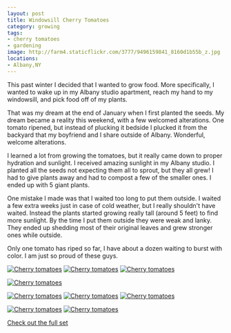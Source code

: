 ```yaml
---
layout: post
title: Windowsill Cherry Tomatoes
category: growing
tags: 
- cherry tomatoes
- gardening
image: http://farm4.staticflickr.com/3777/9496159841_8160d1b55b_z.jpg
locations:
- Albany,NY
---
```


This past winter I decided that I wanted to grow food. More specifically, I wanted to wake up in my Albany studio apartment, reach my hand to my windowsill, and pick food off of my plants. 

That was my dream at the end of January when I first planted the seeds. My dream became a reality this weekend, with a few welcomed alterations. One tomato ripened, but instead of plucking it bedside I plucked it from the backyard that my boyfriend and I share outside of Albany. Wonderful, welcome alterations.

I learned a lot from growing the tomatoes, but it really came down to proper hydration and sunlight. I received amazing sunlight in my Albany studio. I planted all the seeds not expecting them all to sprout, but they all grew! I had to give plants away and had to compost a few of the smaller ones. I ended up with 5 giant plants.

One mistake I made was that I waited too long to put them outside. I waited a few extra weeks just in case of cold weather, but I really shouldn't have waited. Instead the plants started growing really tall (around 5 feet) to find more sunlight. By the time I put them outside they were weak and lanky. They ended up shedding most of their original leaves and grew stronger ones while outside. 

Only one tomato has riped so far, I have about a dozen waiting to burst with color. I am just so proud of these guys.


<a href="http://www.flickr.com/photos/91218249@N05/9498963032/" title="Cherry tomatoes by katydecorah, on Flickr"><img src="http://farm3.staticflickr.com/2825/9498963032_a064e727d7.jpg" class="img-thirds" alt="Cherry tomatoes"></a>
<a href="http://www.flickr.com/photos/91218249@N05/9496163413/" title="Cherry tomatoes by katydecorah, on Flickr"><img src="http://farm4.staticflickr.com/3756/9496163413_621252bf15_z.jpg" class="img-thirds" alt="Cherry tomatoes"></a>
<a href="http://www.flickr.com/photos/91218249@N05/9496164677/" title="Cherry tomatoes by katydecorah, on Flickr"><img src="http://farm8.staticflickr.com/7408/9496164677_9684654752.jpg" class="img-thirds" alt="Cherry tomatoes"></a>

<a href="http://www.flickr.com/photos/91218249@N05/9496166341/" title="Cherry tomatoes by katydecorah, on Flickr"><img src="http://farm8.staticflickr.com/7377/9496166341_409b532162_z.jpg" class="pop-out"  alt="Cherry tomatoes"></a>

<a href="http://www.flickr.com/photos/91218249@N05/9496168385/" title="Cherry tomatoes by katydecorah, on Flickr"><img src="http://farm4.staticflickr.com/3766/9496168385_c2f257fee9_z.jpg" class="img-thirds" alt="Cherry tomatoes"></a>
<a href="http://www.flickr.com/photos/91218249@N05/9498969402/" title="Cherry tomatoes by katydecorah, on Flickr"><img src="http://farm6.staticflickr.com/5476/9498969402_7715cfe3e5_z.jpg"  class="img-thirds" alt="Cherry tomatoes"></a>
<a href="http://www.flickr.com/photos/91218249@N05/9496172695/" title="Cherry tomatoes by katydecorah, on Flickr"><img src="http://farm6.staticflickr.com/5347/9496172695_45e75ffc55_z.jpg"  class="img-thirds" alt="Cherry tomatoes"></a>


<a href="http://www.flickr.com/photos/91218249@N05/9498960026/" title="Cherry tomatoes by katydecorah, on Flickr"><img src="http://farm6.staticflickr.com/5465/9498960026_f54b279544_z.jpg" class="img-half" alt="Cherry tomatoes"></a>
<a href="http://www.flickr.com/photos/91218249@N05/9496159841/" title="Cherry tomatoes by katydecorah, on Flickr"><img src="http://farm4.staticflickr.com/3777/9496159841_8160d1b55b_z.jpg" class="img-half" alt="Cherry tomatoes"></a>

[Check out the full set](http://www.flickr.com/photos/91218249@N05/sets/72157635042606211/)